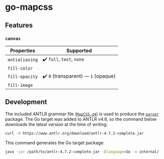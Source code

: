 # go-mapcss #

## Features ##

### `canvas` ###

| Properties     | Supported                                           |
| -------------- | --------------------------------------------------- |
| `antialiasing` | :heavy_check_mark: `full`, `text`, `none`           |
| `fill-color`   |                                                     |
| `fill-opacity` | :heavy_check_mark: `0` (transparent) — `1` (opaque) |
| `fill-image`   |                                                     |

## Development ##

The included ANTLR grammar file ([`MapCSS.g4`](MapCSS.g4)) is used to produce the [`parser`](internal) package. The Go target was added to ANTLR v4.6, so the command below downloads the latest version at the time of writing:

```bash
curl -O https://www.antlr.org/download/antlr-4.7.2-complete.jar
```

This command generates the Go target package:

```bash
java -jar /path/to/antlr-4.7.2-complete.jar -Dlanguage=Go -o internal/ MapCSS.g4
```